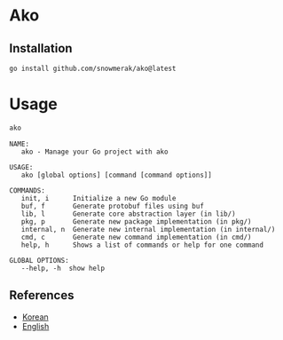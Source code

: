 # Ako

## Installation

```bash
go install github.com/snowmerak/ako@latest
```

# Usage

```bash
ako
```

```shell
NAME:
   ako - Manage your Go project with ako

USAGE:
   ako [global options] [command [command options]]

COMMANDS:
   init, i      Initialize a new Go module
   buf, f       Generate protobuf files using buf
   lib, l       Generate core abstraction layer (in lib/)
   pkg, p       Generate new package implementation (in pkg/)
   internal, n  Generate new internal implementation (in internal/)
   cmd, c       Generate new command implementation (in cmd/)
   help, h      Shows a list of commands or help for one command

GLOBAL OPTIONS:
   --help, -h  show help
```

## References

- [Korean](./principle_ko.md)
- [English](./principle_en.md)